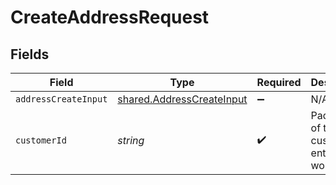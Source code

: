 # CreateAddressRequest


## Fields

| Field                                                                  | Type                                                                   | Required                                                               | Description                                                            | Example                                                                |
| ---------------------------------------------------------------------- | ---------------------------------------------------------------------- | ---------------------------------------------------------------------- | ---------------------------------------------------------------------- | ---------------------------------------------------------------------- |
| `addressCreateInput`                                                   | [shared.AddressCreateInput](../../models/shared/addresscreateinput.md) | :heavy_minus_sign:                                                     | N/A                                                                    |                                                                        |
| `customerId`                                                           | *string*                                                               | :heavy_check_mark:                                                     | Paddle ID of the customer entity to work with.                         | ctm_01gw1xk43eqy2rrf0cs93zvm6t                                         |